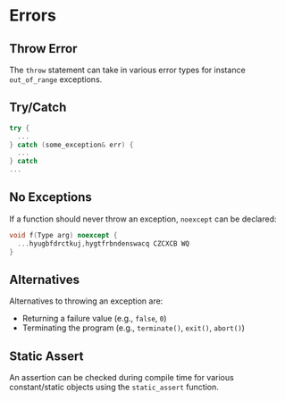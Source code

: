 #  Errors

## Throw Error

The `throw` statement can take in various error types for instance `out_of_range` exceptions.

## Try/Catch

```cpp
try {
  ...
} catch (some_exception& err) {
  ...
} catch
...
```

## No Exceptions

If a function should never throw an exception, `noexcept` can be declared:

```cpp
void f(Type arg) noexcept {
  ...hyugbfdrctkuj,hygtfrbndenswacq CZCXCB WQ
}
```

## Alternatives

Alternatives to throwing an exception are:

- Returning a failure value (e.g., `false`, `0`)
- Terminating the program (e.g., `terminate()`, `exit()`, `abort()`)

## Static Assert

An assertion can be checked during compile time for various constant/static objects using the `static_assert` function.
